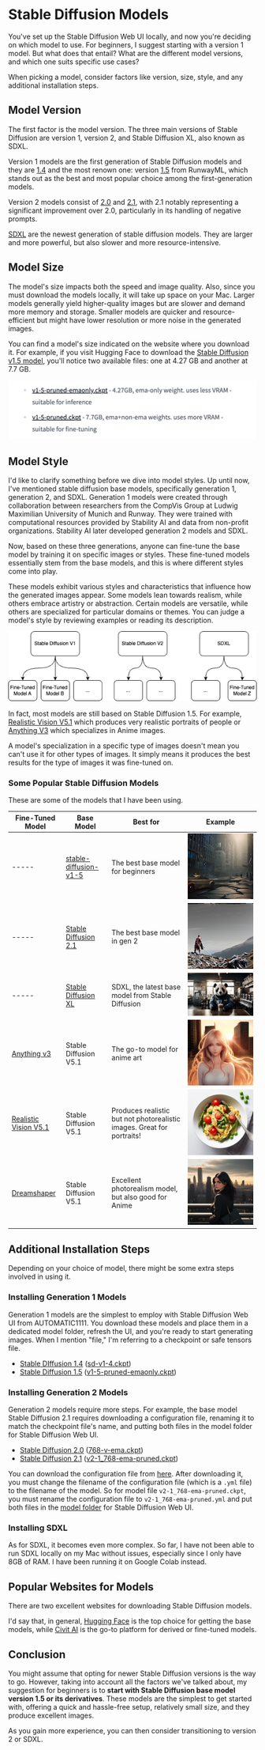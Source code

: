 # Stable Diffusion Models

You've set up the Stable Diffusion Web UI locally, and now you're deciding on which model to use. For beginners, I suggest starting with a version 1 model. But what does that entail? What are the different model versions, and which one suits specific use cases? 

When picking a model, consider factors like version, size, style, and any additional installation steps.

## Model Version

The first factor is the model version. The three main versions of Stable Diffusion are version 1, version 2, and Stable Diffusion XL, also known as SDXL. 

Version 1 models are the first generation of Stable Diffusion models and they are [1.4](https://huggingface.co/CompVis/stable-diffusion-v-1-4-original) and the most renown one: version [1.5](https://huggingface.co/runwayml/stable-diffusion-v1-5) from RunwayML, which stands out as the best and most popular choice among the first-generation models.

Version 2 models consist of [2.0](https://huggingface.co/stabilityai/stable-diffusion-2) and [2.1](https://huggingface.co/stabilityai/stable-diffusion-2-1), with 2.1 notably representing a significant improvement over 2.0, particularly in its handling of negative prompts.

[SDXL](https://huggingface.co/stabilityai/stable-diffusion-xl-base-1.0) are the newest generation of stable diffusion models. They are larger and more powerful, but also slower and more resource-intensive. 

## Model Size

The model's size impacts both the speed and image quality. Also, since you must download the models locally, it will take up space on your Mac. Larger models generally yield higher-quality images but are slower and demand more memory and storage. Smaller models are quicker and resource-efficient but might have lower resolution or more noise in the generated images. 

You can find a model's size indicated on the website where you download it. For example, if you visit Hugging Face to download the [Stable Diffusion v1.5 model](https://huggingface.co/runwayml/stable-diffusion-v1-5), you'll notice two available files: one at 4.27 GB and another at 7.7 GB.

![Image Size](./images/model-overview/model-size.png)

## Model Style

I'd like to clarify something before we dive into model styles. Up until now, I've mentioned stable diffusion base models, specifically generation 1, generation 2, and SDXL. Generation 1 models were created through collaboration between researchers from the CompVis Group at Ludwig Maximilian University of Munich and Runway. They were trained with computational resources provided by Stability AI and data from non-profit organizations. Stability AI later developed generation 2 models and SDXL.

Now, based on these three generations, anyone can fine-tune the base model by training it on specific images or styles. These fine-tuned models essentially stem from the base models, and this is where different styles come into play.

These models exhibit various styles and characteristics that influence how the generated images appear. Some models lean towards realism, while others embrace artistry or abstraction. Certain models are versatile, while others are specialized for particular domains or themes. You can judge a model's style by reviewing examples or reading its description.

![Base and Fine-Tuned Models](./images/model-overview/base-and-finetuned-models.png)

In fact, most models are still based on Stable Diffusion 1.5. For example, [Realistic Vision V5.1](https://civitai.com/models/4201?modelVersionId=6987) which produces very realistic portraits of people or [Anything V3](https://civitai.com/models/66?modelVersionId=75) which specializes in Anime images.

A model's specialization in a specific type of images doesn't mean you can't use it for other types of images. It simply means it produces the best results for the type of images it was fine-tuned on.

### Some Popular Stable Diffusion Models

These are some of the models that I have been using.

| Fine-Tuned Model                                  | Base Model            | Best for                                      | Example |
| -------------------------- | --------- | ------- | ------- |
| ----- |[stable-diffusion-v1-5](https://huggingface.co/runwayml/stable-diffusion-v1-5)| The best base model for beginners |![img](images/model-examples/sd-v1_5-01.png)|
| ----- |[Stable Diffusion 2.1](https://huggingface.co/stabilityai/stable-diffusion-2-1)| The best base model in gen 2 |![img](images/model-examples/sd-v2_1.png)|
| ----- |[Stable Diffusion XL](https://huggingface.co/stabilityai/stable-diffusion-xl-base-1.0)| SDXL, the latest base model from Stable Diffusion |![img](images/model-examples/sdxl-image.png)|
|[Anything v3](https://huggingface.co/Linaqruf/anything-v3.0)|  Stable Diffusion V5.1 | The go-to model for anime art|![img](images/model-examples/anything-v3.png)|
|[Realistic Vision V5.1](https://civitai.com/models/4201/realistic-vision-v51)| Stable Diffusion V5.1 | Produces realistic but not photorealistic images. Great for portraits! |![img](images/model-examples/realistic-vision.png)|
|[Dreamshaper](https://civitai.com/models/4384?modelVersionId=128713)| Stable Diffusion V5.1 | Excellent photorealism model, but also good for Anime |![img](images/model-examples/dreamshaper.png)|

## Additional Installation Steps

Depending on your choice of model, there might be some extra steps involved in using it.

### Installing Generation 1 Models

Generation 1 models are the simplest to employ with Stable Diffusion Web UI from AUTOMATIC1111. You download these models and place them in a dedicated model folder, refresh the UI, and you're ready to start generating images. When I mention "file," I'm referring to a checkpoint or safe tensors file.
- [Stable DIffusion 1.4](https://huggingface.co/CompVis/stable-diffusion-v-1-4-original) ([sd-v1-4.ckpt](https://huggingface.co/CompVis/stable-diffusion-v-1-4-original/resolve/main/sd-v1-4.ckpt))
- [Stable Diffusion 1.5](https://huggingface.co/runwayml/stable-diffusion-v1-5) ([v1-5-pruned-emaonly.ckpt](https://huggingface.co/runwayml/stable-diffusion-v1-5/resolve/main/v1-5-pruned-emaonly.ckpt))

### Installing Generation 2 Models 
Generation 2 models require more steps. For example, the base model Stable Diffusion 2.1 requires downloading a configuration file, renaming it to match the checkpoint file's name, and putting both files in the model folder for Stable Diffusion Web UI.
- [Stable Diffusion 2.0](https://huggingface.co/stabilityai/stable-diffusion-2) ([768-v-ema.ckpt](https://huggingface.co/stabilityai/stable-diffusion-2/resolve/main/768-v-ema.ckpt))
- [Stable Diffusion 2.1](https://huggingface.co/stabilityai/stable-diffusion-2-1) ([v2-1_768-ema-pruned.ckpt](https://huggingface.co/stabilityai/stable-diffusion-2-1/resolve/main/v2-1_768-ema-pruned.ckpt))

You can download the configuration file from [here](https://github.com/Stability-AI/stablediffusion/raw/main/configs/stable-diffusion/v2-inference-v.yaml). After downloading it, you must change the filename of the configuration file (which is a `.yml` file) to the filename of the model. So for model file `v2-1_768-ema-pruned.ckpt`, you must rename the configuration file to `v2-1_768-ema-pruned.yml` and put both files in the [model folder](sd-installation-guide.md#download-the-model) for Stable Diffusion Web UI. 

### Installing SDXL

As for SDXL, it becomes even more complex. So far, I have not been able to run SDXL locally on my Mac without issues, especially since I only have 8GB of RAM. I have been running it on Google Colab instead.

## Popular Websites for Models

There are two excellent websites for downloading Stable Diffusion models.

I'd say that, in general, [Hugging Face](https://huggingface.co/models) is the top choice for getting the base models, while [Civit AI](https://civitai.com/models) is the go-to platform for derived or fine-tuned models.

## Conclusion

You might assume that opting for newer Stable Diffusion versions is the way to go. However, taking into account all the factors we've talked about, my suggestion for beginners is to **start with Stable Diffusion base model version 1.5 or its derivatives**. These models are the simplest to get started with, offering a quick and hassle-free setup, relatively small size, and they produce excellent images.

As you gain more experience, you can then consider transitioning to version 2 or SDXL.
